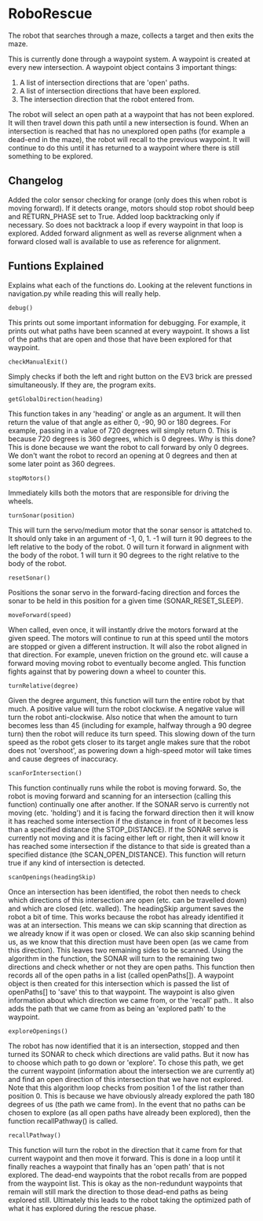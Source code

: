 # RoboRescue
The robot that searches through a maze, collects a target and then exits the maze.

This is currently done through a waypoint system. A waypoint is created at every new intersection.
A waypoint object contains 3 important things:
  1. A list of intersection directions that are 'open' paths.
  2. A list of intersection directions that have been explored.
  3. The intersection direction that the robot entered from.
  
The robot will select an open path at a waypoint that has not been explored. It will then travel down this path until a new 
intersection is found. 
When an intersection is reached that has no unexplored open paths (for example a dead-end in the maze), the robot will recall to 
the previous waypoint. It will continue to do this until it has returned to a waypoint where there is still something to be explored.


Changelog
----------

 Added the color sensor checking for orange (only does this when robot is moving forward). If it detects orange, motors should stop
 robot should beep and RETURN_PHASE set to True.
 Added loop backtracking only if necessary. So does not backtrack a loop if every waypoint in that loop is explored.
 Added forward alignment as well as reverse alignment when a forward closed wall is available to use as reference for alignment.


Funtions Explained
-------------------
Explains what each of the functions do. Looking at the relevent functions in navigation.py while reading this will really help.


``debug()``

This prints out some important information for debugging. For example, it prints out what paths have been scanned at every waypoint. It shows a list of the paths that are open and those that have been explored for that waypoint.


``checkManualExit()``
    
Simply checks if both the left and right button on the EV3 brick are pressed simultaneously. If they are, the program exits. 


``getGlobalDirection(heading)``
   
This function takes in any 'heading' or angle as an argument. It will then return the value of that angle as either 0, -90, 90 or 180 degrees. For example, passing in a value of 720 degrees will simply return 0. This is because 720 degrees is 360 degrees, which is 0 degrees.
Why is this done?
This is done because we want the robot to call forward by only 0 degrees. We don't want the robot to record an opening at 0 degrees and then at some later point as 360 degrees.


``stopMotors()``
    
Immediately kills both the motors that are responsible for driving the wheels.


``turnSonar(position)``
    
This will turn the servo/medium motor that the sonar sensor is attatched to. 
It should only take in an argument of -1, 0, 1.
-1 will turn it 90 degrees to the left relative to the body of the robot.
0 will turn it forward in alignment with the body of the robot.
1 will turn it 90 degrees to the right relative to the body of the robot.


``resetSonar()``
    
Positions the sonar servo in the forward-facing direction and forces the sonar to be held in this position for a given time (SONAR_RESET_SLEEP). 


``moveForward(speed)``

When called, even once, it will instantly drive the motors forward at the given speed. The motors will continue to run at this speed until the motors are stopped or given a different instruction.
It will also the robot aligned in that direction. For example, uneven friction on the ground etc. will cause a forward moving
moving robot to eventually become angled. This function fights against that by powering down a wheel to counter this.


``turnRelative(degree)``

Given the degree argument, this function will turn the entire robot by that much.
A positive value will turn the robot clockwise. A negative value will turn the robot anti-clockwise.
Also notice that when the amount to turn becomes less than 45 (including for example, halfway through a 90 degree turn) then the robot will reduce its turn speed.
This slowing down of the turn speed as the robot gets closer to its target angle makes sure that the robot does not 'overshoot', as powering down a high-speed motor will take times and cause degrees of inaccuracy. 


``scanForIntersection()``

This function continually runs while the robot is moving forward. So, the robot is moving forward and scanning for an intersection (calling this function) continually one after another. 
If the SONAR servo is currently not moving (etc. 'holding') and it is facing the forward direction then it will know it has 
reached some intersection if the distance in front of it becomes less than a specified distance (the STOP_DISTANCE).
If the SONAR servo is currently not moving and it is facing either left or right, then it will know it has
reached some intersection if the distance to that side is greated than a specified distance (the SCAN_OPEN_DISTANCE).
This function will return true if any kind of intersection is detected.


``scanOpenings(headingSkip)``

Once an intersection has been identified, the robot then needs to check which directions of this intersection are open (etc. can be travelled down) and which are closed (etc. walled).
The headingSkip argument saves the robot a bit of time. This works because the robot has already identified it was at an intersection.
This means we can skip scanning that direction as we already know if it was open or closed.
We can also skip scanning behind us, as we know that this direction must have been open (as we came from this direction).
This leaves two remaining sides to be scanned. Using the algorithm in the function, the SONAR will turn to the remaining two
directions and check whether or not they are open paths. 
This function then records all of the open paths in a list (called openPaths[]).
A waypoint object is then created for this intersection which is passed the list of openPaths[] to 'save' this to that waypoint.
The waypoint is also given information about which direction we came from, or the 'recall' path..
It also adds the path that we came from as being an 'explored path' to the waypoint.


``exploreOpenings()``

The robot has now identified that it is an intersection, stopped and then turned its SONAR to check which directions are valid paths. 
But it now has to choose which path to go down or 'explore'.
To chose this path, we get the current waypoint (information about the intersection we are currently at) and find an open direction of this intersection that we have not explored.
Note that this algorithm loop checks from position 1 of the list rather than position 0. This is because we have obviously 
already explored the path 180 degrees of us (the path we came from).
In the event that no paths can be chosen to explore (as all open paths have already been explored), then the function recallPathway() is called.


``recallPathway()``

This function will turn the robot in the direction that it came from for that current waypoint and then move it forward. This is done in a loop until it finally reaches a waypoint that finally has an 'open path' that is not explored. 
The dead-end waypoints that the robot recalls from are popped from the waypoint list. This is okay as the non-redundunt waypoints that remain will still mark the direction to those dead-end paths as being explored still. 
Ultimately this leads to the robot taking the optimized path of what it has explored during the rescue phase. 



